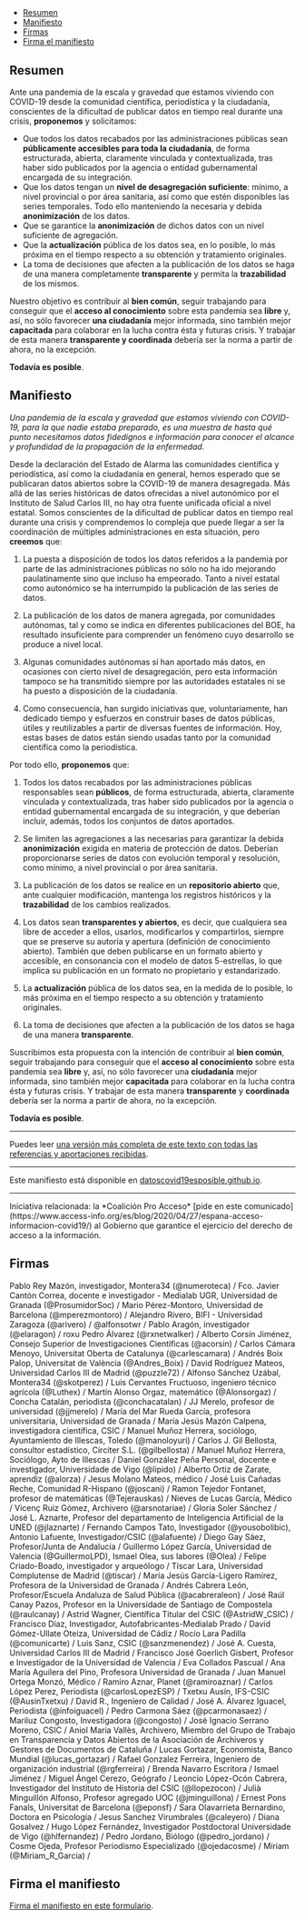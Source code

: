 <h1 id="todavía-es-posible" style="margin-bottom: 10px;padding-bottom: 0;text-decoration: none !important;"><span style="color:#AA0000;">Todavía es posible</span> <br><span style="padding-bottom: 0.3em;font-size: 0.9em;border-bottom:0px;margin-top:6px;color:black;">Por unos datos públicos accesibles para la construcción de un conocimiento compartido en tiempos de pandemia global</span></h1>

* [Resumen](#resumen)
* [Manifiesto](#manifiesto)
* [Firmas](#firmas)
* [Firma el manifiesto ](#firma-el-manifiesto)

## Resumen

Ante una pandemia de la escala y gravedad que estamos viviendo con COVID-19 desde la comunidad científica, periodística y la ciudadanía, conscientes de la dificultad de publicar datos en tiempo real durante una crisis, **proponemos** y solicitamos:

* Que todos los datos recabados por las administraciones públicas sean **públicamente accesibles para toda la ciudadanía**, de forma estructurada, abierta, claramente vinculada y contextualizada, tras haber sido publicados por la agencia o entidad gubernamental encargada de su integración.
* Que los datos tengan un **nivel de desagregación suficiente**: mínimo, a nivel provincial o por área sanitaria, así como que estén disponibles las series temporales. Todo ello manteniendo la necesaria y debida **anonimización** de los datos.
* Que se garantice la **anonimización** de dichos datos con un nivel suficiente de agregación.
* Que la **actualización** pública de los datos sea, en lo posible, lo más próxima en el tiempo respecto a su obtención y tratamiento originales.
* La toma de decisiones que afecten a la publicación de los datos se haga de una manera completamente **transparente** y permita la **trazabilidad** de los mismos.

Nuestro objetivo es contribuir al **bien común**, seguir trabajando para conseguir que el **acceso al conocimiento** sobre esta pandemia sea **libre** y, así, no sólo favorecer **una ciudadanía** mejor informada, sino también mejor **capacitada** para colaborar en la lucha contra ésta y futuras crisis. Y trabajar de esta manera **transparente y coordinada** debería ser la norma a partir de ahora, no la excepción.

**Todavía es posible**.


## Manifiesto

_Una pandemia de la escala y gravedad que estamos viviendo con COVID-19, para la que nadie estaba preparado, es una muestra de hasta qué punto necesitamos datos fidedignos e información para conocer el alcance y profundidad de la propagación de la enfermedad._

Desde la declaración del Estado de Alarma las comunidades científica y periodística, así como la ciudadanía en general, hemos esperado que se publicaran datos abiertos sobre la COVID-19 de manera desagregada. Más allá de las series históricas de datos ofrecidas a nivel autonómico por el Instituto de Salud Carlos III, no hay otra fuente unificada oficial a nivel estatal. Somos conscientes de la dificultad de publicar datos en tiempo real durante una crisis y comprendemos lo compleja que puede llegar a ser la coordinación de múltiples administraciones en esta situación, pero **creemos**  que:

1. La puesta a disposición de todos los datos referidos a la pandemia por parte de las administraciones públicas no sólo no ha ido mejorando paulatinamente sino que incluso ha empeorado. Tanto a nivel estatal como autonómico se ha interrumpido la publicación de las series de datos.

2. La publicación de los datos de manera agregada, por comunidades autónomas, tal y como se indica en diferentes publicaciones del BOE, ha resultado insuficiente para comprender un fenómeno cuyo desarrollo se produce a nivel local.

3. Algunas comunidades autónomas sí han aportado más datos, en ocasiones con cierto nivel de desagregación, pero esta información tampoco se ha transmitido siempre por las autoridades estatales ni se ha puesto a disposición de la ciudadanía.

4. Como consecuencia, han surgido iniciativas que, voluntariamente, han dedicado tiempo y esfuerzos en construir bases de datos públicas, útiles y reutilizables a partir de diversas fuentes de información. Hoy, estas bases de datos están siendo usadas tanto por la comunidad científica como la periodística.

Por todo ello, **proponemos** que:

1. Todos los datos recabados por las administraciones públicas responsables sean **públicos**, de forma estructurada, abierta, claramente vinculada y contextualizada, tras haber sido publicados por la agencia o entidad gubernamental encargada de su integración, y que deberían incluir, además, todos los conjuntos de datos aportados.

2. Se limiten las agregaciones a las necesarias para garantizar la debida **anonimización** exigida en materia de protección de datos. Deberían proporcionarse series de datos con evolución temporal y resolución, como mínimo, a nivel provincial o por área sanitaria. 

3. La publicación de los datos se realice en un **repositorio abierto** que, ante cualquier modificación, mantenga los registros históricos y la **trazabilidad** de los cambios realizados. 

4. Los datos sean **transparentes y abiertos**, es decir, que cualquiera sea libre de acceder a ellos, usarlos, modificarlos y compartirlos, siempre que se preserve su autoría y apertura (definición de conocimiento abierto). También que deben publicarse en un formato abierto y accesible, en consonancia con el modelo de datos 5-estrellas, lo que implica su publicación en un formato no propietario y estandarizado.
  
5. La **actualización** pública de los datos sea, en la medida de lo posible, lo más próxima en el tiempo respecto a su obtención y tratamiento originales.

6. La toma de decisiones que afecten a la publicación de los datos se haga de una manera **transparente**.

Suscribimos esta propuesta con la intención de contribuir al **bien común**, seguir trabajando para conseguir que el **acceso al conocimiento** sobre esta pandemia sea **libre** y, así, no sólo favorecer una **ciudadanía** mejor informada, sino también mejor **capacitada** para colaborar en la lucha contra ésta y futuras crisis. Y trabajar de esta manera **transparente** y **coordinada** debería ser la norma a partir de ahora, no la excepción.

**Todavía es posible**.

<hr>

Puedes leer [una versión más completa de este texto con todas las referencias y aportaciones recibidas](texto-completo.md).

<hr>

Este manifiesto está disponible en [datoscovid19esposible.github.io](https://datoscovid19esposible.github.io/).

<hr>
Iniciativa relacionada: la *Coalición Pro Acceso* [pide en este comunicado](https://www.access-info.org/es/blog/2020/04/27/espana-acceso-informacion-covid19/) al Gobierno que garantice el ejercicio del derecho de acceso a la información.


## Firmas

Pablo Rey Mazón, investigador, Montera34 (@numeroteca) / Fco. Javier Cantón Correa, docente e investigador - Medialab UGR, Universidad de Granada (@ProsumidorSoc) / Mario Pérez-Montoro, Universidad de Barcelona (@mperezmontoro) / Alejandro Rivero, BIFI - Universidad Zaragoza (@arivero) / @alfonsotwr / Pablo Aragón, investigador (@elaragon) / roxu Pedro Álvarez  (@rxnetwalker) / Alberto Corsín Jiménez, Consejo Superior de Investigaciones Científicas (@acorsin) / Carlos Cámara Menoyo, Universitat Oberta de Catalunya (@carlescamara) / Andrés Boix Palop, Universitat de València (@Andres_Boix) / David Rodríguez Mateos, Universidad Carlos III de Madrid (@puzzle72) / Alfonso Sánchez Uzábal, Montera34 (@skotperez) / Luis Cervantes Fructuoso, ingeniero técnico agrícola (@Luthex) / Martín Alonso Orgaz, matemático (@Alonsorgaz) / Concha Catalán, periodista (@conchacatalan) / JJ Merelo, profesor de universidad (@jjmerelo) / María del Mar Rueda García, profesora universitaria, Universidad de Granada / María Jesús Mazón Calpena, investigadora científica, CSIC / Manuel Muñoz Herrera, sociólogo, Ayuntamiento de Illescas, Toledo (@manoloyuri) / Carlos J. Gil Bellosta, consultor estadístico, Circiter S.L. (@gilbellosta) / Manuel Muñoz Herrera, Sociólogo, Ayto de Illescas / Daniel González Peña Personal, docente e investigador, Universidade de Vigo (@lipido) / Alberto Ortiz de Zarate, aprendiz (@alorza) / Jesus Molano Mateos, médico / José Luis Cañadas Reche, Comunidad R-Hispano (@joscani) / Ramon Tejedor Fontanet, profesor de matemáticas (@Tejerauskas) / Nieves de Lucas García, Médico / Vicenç Ruiz Gómez, Archivero (@arsnotariae) / Gloria Soler Sánchez / José L. Aznarte, Profesor del departamento de Inteligencia Artificial de la UNED (@jlaznarte) / Fernando Campos Tato, Investigador (@yousobolibic), Antonio Lafuente, Investigador/CSIC (@alafuente) / Diego Gay Sáez, Profesor/Junta de Andalucía / Guillermo López García, Universidad de Valencia (@GuillermoLPD), Ismael Olea, sus labores (@Olea) / Felipe Criado-Boado, investigador y arqueólogo / Tíscar Lara, Universidad Complutense de Madrid (@tiscar) / María Jesús García-Ligero Ramírez, Profesora de la Universidad de Granada / Andrés Cabrera León, Profesor/Escuela Andaluza de Salud Pública (@acabreraleon) / José Raúl Canay Pazos, Profesor en la Universidade de Santiago de Compostela (@raulcanay) / Astrid Wagner, Científica Titular del CSIC	(@AstridW_CSIC) / Francisco Díaz, Investigador, Autofabricantes-Medialab Prado / David Gómez-Ullate Oteiza, Universidad de Cádiz / Rocío Lara Padilla (@comunicarte) / Luis Sanz, CSIC (@sanzmenendez) / José A. Cuesta,	Universidad Carlos III de Madrid / Francisco José Goerlich Gisbert, Profesor e Investigador de la Universidad de Valencia / Eva Collados Pascual / Ana María Aguilera del Pino, Profesora Universidad de Granada / Juan Manuel Ortega Monzó, Médico / Ramiro Aznar, Planet (@ramiroaznar) / Carlos López Perez, Periodista (@carlosLopezESP) / Txetxu Ausín, IFS-CSIC (@AusinTxetxu) / David R., Ingeniero de Calidad / José A. Álvarez Iguacel, Periodista	(@infoiguacel) / Pedro Carmona Sáez (@pcarmonasaez) / Mariluz Congosto, Investigadora (@congosto) / José Ignacio Serrano Moreno, CSIC / Aniol Maria Vallès, Archivero, Miembro del Grupo de Trabajo en Transparencia y Datos Abiertos de la Asociación de Archiveros y Gestores de Documentos de Cataluña / Lucas Gortazar, Economista, Banco Mundial (@lucas_gortazar) / Rafael Gonzalez Ferreira, Ingeniero de organización industrial (@rgferreira) / Brenda Navarro	Escritora / Ismael Jiménez / Miguel Ángel Cerezo, Geógrafo / Leoncio López-Ocón Cabrera, Investigador del Instituto de Historia del CSIC (@llopezocon) / Julià Minguillón Alfonso, Profesor agregado UOC (@jminguillona) / Ernest Pons Fanals, Universitat de Barcelona	(@eponsf) / Sara Olavarrieta Bernardino, Doctora en Psicología / Jesus Sanchez Virumbrales (@caleyero) / Diana Gosalvez	/ Hugo López Fernández, Investigador Postdoctoral Universidade de Vigo (@hlfernandez) / Pedro Jordano, Biólogo (@pedro_jordano) / Cosme Ojeda, Profesor Periodismo Especializado (@ojedacosme) / Míriam (@Miriam_R_Garcia) / 

## Firma el manifiesto

[Firma el manifiesto en este formulario](https://docs.google.com/forms/d/e/1FAIpQLSe-poiKLstk_V3USbtXXB1l2zcV0mSf785_izEq5KKGrYV2RQ/viewform). 

<meta property="og:title" content="Todavía es posible. Por unos datos públicos accesibles para la construcción de un conocimiento compartido en tiempos de pandemia global">
<style>
h1:nth-child(1) {
  visibility: hidden;
  line-height: 0;
}
</style>
